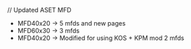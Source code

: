 // Updated ASET MFD
- MFD40x20 -> 5 mfds and new pages
- MFD60x30 -> 3 mfds 
- MFD40x20 -> Modified for using KOS + KPM mod 2 mfds
